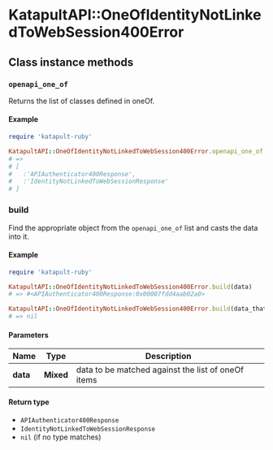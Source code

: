 # KatapultAPI::OneOfIdentityNotLinkedToWebSession400Error

## Class instance methods

### `openapi_one_of`

Returns the list of classes defined in oneOf.

#### Example

```ruby
require 'katapult-ruby'

KatapultAPI::OneOfIdentityNotLinkedToWebSession400Error.openapi_one_of
# =>
# [
#   :'APIAuthenticator400Response',
#   :'IdentityNotLinkedToWebSessionResponse'
# ]
```

### build

Find the appropriate object from the `openapi_one_of` list and casts the data into it.

#### Example

```ruby
require 'katapult-ruby'

KatapultAPI::OneOfIdentityNotLinkedToWebSession400Error.build(data)
# => #<APIAuthenticator400Response:0x00007fdd4aab02a0>

KatapultAPI::OneOfIdentityNotLinkedToWebSession400Error.build(data_that_doesnt_match)
# => nil
```

#### Parameters

| Name | Type | Description |
| ---- | ---- | ----------- |
| **data** | **Mixed** | data to be matched against the list of oneOf items |

#### Return type

- `APIAuthenticator400Response`
- `IdentityNotLinkedToWebSessionResponse`
- `nil` (if no type matches)

